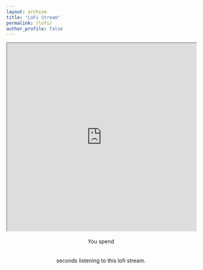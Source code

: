 ```yaml
---
layout: archive
title: "LoFi Stream"
permalink: /lofi/
author_profile: false
---
```

<!DOCTYPE HTML>
<html lang="en-US">
<head>
<!-- Global site tag (gtag.js) - Google Analytics -->
<script async src="https://www.googletagmanager.com/gtag/js?id=UA-157295670-1"></script>
<script>
  window.dataLayer = window.dataLayer || [];
  function gtag(){dataLayer.push(arguments);}
  gtag('js', new Date());

  gtag('config', 'UA-157295670-1');
</script>

<iframe width="100%" height="500" src="https://www.youtube.com/embed/5qap5aO4i9A">
</iframe>
<br>
<center><br>You spend</center> 
<center><br></center>
<center><span id="seconds"></span></center>
<center><br>seconds listening to this lofi stream.</center>
    </body>
</html>
